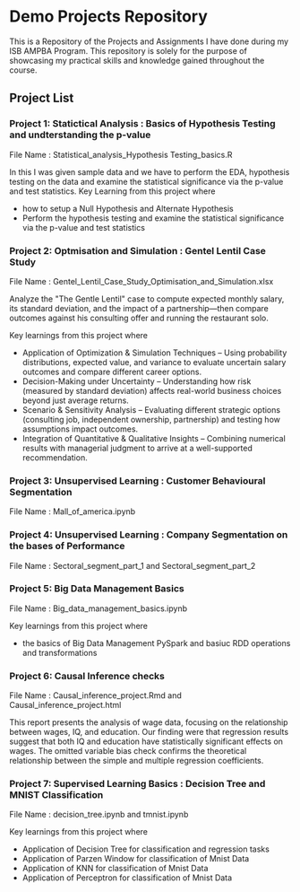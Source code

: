 # Demo Projects Repository 
This is a Repository of the Projects and Assignments I have done during my ISB AMPBA Program.
This repository is solely for the purpose of showcasing my practical skills and knowledge gained throughout the course.

## Project List

### Project 1: Statictical Analysis : Basics of Hypothesis Testing and undterstanding the p-value  
 File Name : Statistical_analysis_Hypothesis Testing_basics.R

 In this I was given sample data and we have to perform the EDA, hypothesis testing on the data and examine the statistical significance via the p-value and test statistics. Key Learning from this project where 
- how to setup a Null Hypothesis and Alternate Hypothesis 
- Perform the hypothesis testing and examine the statistical significance via the p-value and test statistics
 
### Project 2: Optmisation and Simulation : Gentel Lentil Case Study 
 File Name : Gentel_Lentil_Case_Study_Optimisation_and_Simulation.xlsx
 
 Analyze the "The Gentle Lentil" case to compute expected monthly salary, its standard deviation, and the impact of a partnership—then compare outcomes against his consulting offer and running the restaurant solo.

 Key learnings from this project where
- Application of Optimization & Simulation Techniques – Using probability distributions, expected value, and variance to evaluate uncertain salary outcomes and compare different career options.
- Decision-Making under Uncertainty – Understanding how risk (measured by standard deviation) affects real-world business choices beyond just average returns.
- Scenario & Sensitivity Analysis – Evaluating different strategic options (consulting job, independent ownership, partnership) and testing how assumptions impact outcomes.
- Integration of Quantitative & Qualitative Insights – Combining numerical results with managerial judgment to arrive at a well-supported recommendation.

### Project 3: Unsupervised Learning : Customer Behavioural Segmentation 
 File Name : Mall_of_america.ipynb


### Project 4: Unsupervised Learning : Company Segmentation on the bases of Performance
 File Name : Sectoral_segment_part_1 and Sectoral_segment_part_2

### Project 5: Big Data Management Basics
 File Name : Big_data_management_basics.ipynb

 Key learnings from this project where
- the basics of Big Data Management PySpark and basiuc RDD operations and transformations

### Project 6: Causal Inference checks
 File Name : Causal_inference_project.Rmd and Causal_inference_project.html

 This report presents the analysis of wage data, focusing on the relationship between wages, IQ, and education. Our finding were that regression results suggest that both IQ and education have statistically significant effects on wages. The omitted variable bias check confirms the theoretical relationship between the simple and multiple regression coefficients.

### Project 7: Supervised Learning Basics : Decision Tree and MNIST Classification
 File Name : decision_tree.ipynb and tmnist.ipynb

 Key learnings from this project where
- Application of Decision Tree for classification and regression tasks
- Application of Parzen Window for classification of Mnist Data
- Application of KNN for classification of Mnist Data
- Application of Perceptron for classification of Mnist Data
